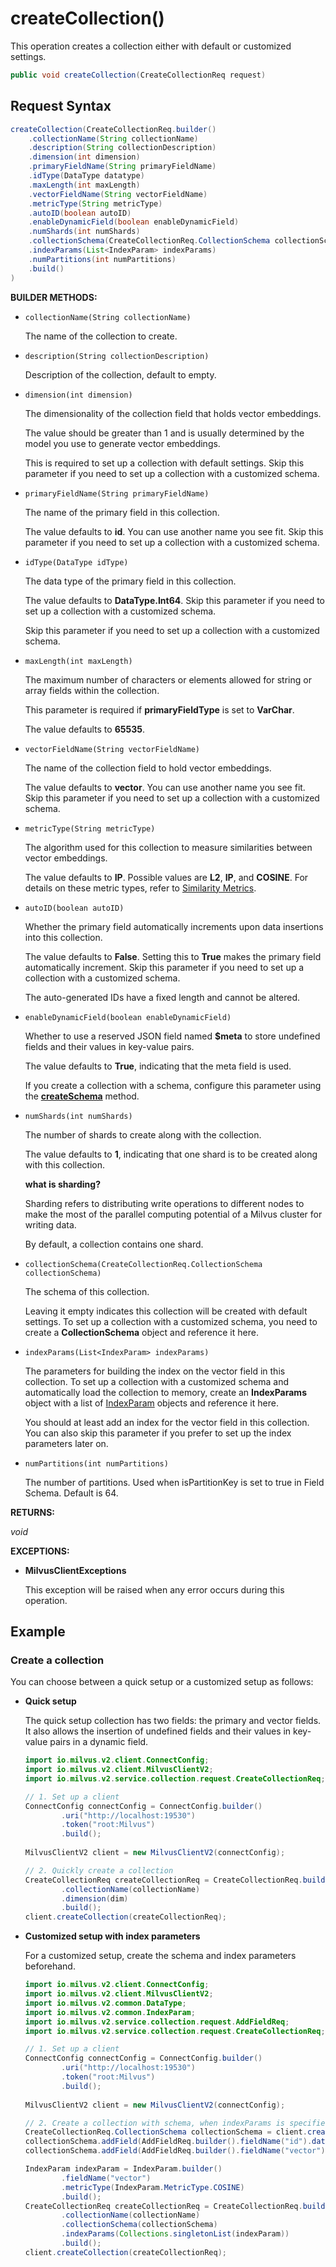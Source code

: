 # createCollection()

This operation creates a collection either with default or customized settings. 

```java
public void createCollection(CreateCollectionReq request)
```

## Request Syntax

```java
createCollection(CreateCollectionReq.builder()
    .collectionName(String collectionName)
    .description(String collectionDescription)
    .dimension(int dimension)
    .primaryFieldName(String primaryFieldName)
    .idType(DataType datatype)
    .maxLength(int maxLength)
    .vectorFieldName(String vectorFieldName)
    .metricType(String metricType)
    .autoID(boolean autoID)
    .enableDynamicField(boolean enableDynamicField)
    .numShards(int numShards)
    .collectionSchema(CreateCollectionReq.CollectionSchema collectionSchema)
    .indexParams(List<IndexParam> indexParams)
    .numPartitions(int numPartitions)
    .build()
)
```

**BUILDER METHODS:**

- `collectionName(String collectionName)`

    The name of the collection to create.

- `description(String collectionDescription)`

    Description of the collection, default to empty.

- `dimension(int dimension)`

    The dimensionality of the collection field that holds vector embeddings.

    The value should be greater than 1 and is usually determined by the model you use to generate vector embeddings.

    This is required to set up a collection with default settings. Skip this parameter if you need to set up a collection with a customized schema.

- `primaryFieldName(String primaryFieldName)`

    The name of the primary field in this collection.

    The value defaults to **id**. You can use another name you see fit. Skip this parameter if you need to set up a collection with a customized schema.

- `idType(DataType idType)`

    The data type of the primary field in this collection.

    The value defaults to **DataType.Int64**. Skip this parameter if you need to set up a collection with a customized schema.

    Skip this parameter if you need to set up a collection with a customized schema.

- `maxLength(int maxLength)`

    The maximum number of characters or elements allowed for string or array fields within the collection.

    This parameter is required if **primaryFieldType** is set to **VarChar**.

    The value defaults to **65535**.

- `vectorFieldName(String vectorFieldName)`

    The name of the collection field to hold vector embeddings.

    The value defaults to **vector**. You can use another name you see fit. Skip this parameter if you need to set up a collection with a customized schema.

- `metricType(String metricType)`

    The algorithm used for this collection to measure similarities between vector embeddings.

    The value defaults to **IP**. Possible values are **L2**, **IP**, and **COSINE**. For details on these metric types, refer to [Similarity Metrics](https://milvus.io/docs/metric.md).

- `autoID(boolean autoID)`

    Whether the primary field automatically increments upon data insertions into this collection.

    The value defaults to **False**. Setting this to **True** makes the primary field automatically increment. Skip this parameter if you need to set up a collection with a customized schema.

    The auto-generated IDs have a fixed length and cannot be altered.

- `enableDynamicField(boolean enableDynamicField)`

    Whether to use a reserved JSON field named **$meta** to store undefined fields and their values in key-value pairs.

    The value defaults to **True**, indicating that the meta field is used.

    If you create a collection with a schema, configure this parameter using the **[createSchema](createSchema.md)** method.

- `numShards(int numShards)`

    The number of shards to create along with the collection.

    The value defaults to **1**, indicating that one shard is to be created along with this collection.

    <div class="admonition note">

    <p><b>what is sharding?</b></p>

    <p>Sharding refers to distributing write operations to different nodes to make the most of the parallel computing potential of a Milvus cluster for writing data.</p>
    <p>By default, a collection contains one shard.</p>

    </div>

- `collectionSchema(CreateCollectionReq.CollectionSchema collectionSchema)`

    The schema of this collection.

    Leaving it empty indicates this collection will be created with default settings. To set up a collection with a customized schema, you need to create a **CollectionSchema** object and reference it here.

- `indexParams(List<IndexParam> indexParams)`

    The parameters for building the index on the vector field in this collection. To set up a collection with a customized schema and automatically load the collection to memory, create an **IndexParams** object with a list of [IndexParam](../Management/IndexParam.md) objects and reference it here.

    You should at least add an index for the vector field in this collection. You can also skip this parameter if you prefer to set up the index parameters later on.

- `numPartitions(int numPartitions)`

    The number of partitions. Used when isPartitionKey is set to true in Field Schema. Default is 64.

**RETURNS:**

*void*

**EXCEPTIONS:**

- **MilvusClientExceptions**

    This exception will be raised when any error occurs during this operation.

## Example

### Create a collection

You can choose between a quick setup or a customized setup as follows:

- **Quick setup**

    The quick setup collection has two fields: the primary and vector fields. It also allows the insertion of undefined fields and their values in key-value pairs in a dynamic field.

    ```java
    import io.milvus.v2.client.ConnectConfig;
    import io.milvus.v2.client.MilvusClientV2;
    import io.milvus.v2.service.collection.request.CreateCollectionReq;
    
    // 1. Set up a client
    ConnectConfig connectConfig = ConnectConfig.builder()
            .uri("http://localhost:19530")
            .token("root:Milvus")
            .build();
            
    MilvusClientV2 client = new MilvusClientV2(connectConfig);
    
    // 2. Quickly create a collection
    CreateCollectionReq createCollectionReq = CreateCollectionReq.builder()
            .collectionName(collectionName)
            .dimension(dim)
            .build();
    client.createCollection(createCollectionReq);
    
    ```

- **Customized setup with index parameters**

    For a customized setup, create the schema and index parameters beforehand. 

    ```java
    import io.milvus.v2.client.ConnectConfig;
    import io.milvus.v2.client.MilvusClientV2;
    import io.milvus.v2.common.DataType;
    import io.milvus.v2.common.IndexParam;
    import io.milvus.v2.service.collection.request.AddFieldReq;
    import io.milvus.v2.service.collection.request.CreateCollectionReq;
    
    // 1. Set up a client
    ConnectConfig connectConfig = ConnectConfig.builder()
            .uri("http://localhost:19530")
            .token("root:Milvus")
            .build();
            
    MilvusClientV2 client = new MilvusClientV2(connectConfig);
    
    // 2. Create a collection with schema, when indexParams is specified, it will create index as well
    CreateCollectionReq.CollectionSchema collectionSchema = client.createSchema();
    collectionSchema.addField(AddFieldReq.builder().fieldName("id").dataType(DataType.Int64).isPrimaryKey(Boolean.TRUE).autoID(Boolean.FALSE).description("id").build());
    collectionSchema.addField(AddFieldReq.builder().fieldName("vector").dataType(DataType.FloatVector).dimension(dim).build());
    
    IndexParam indexParam = IndexParam.builder()
            .fieldName("vector")
            .metricType(IndexParam.MetricType.COSINE)
            .build();
    CreateCollectionReq createCollectionReq = CreateCollectionReq.builder()
            .collectionName(collectionName)
            .collectionSchema(collectionSchema)
            .indexParams(Collections.singletonList(indexParam))
            .build();
    client.createCollection(createCollectionReq);
    ```
